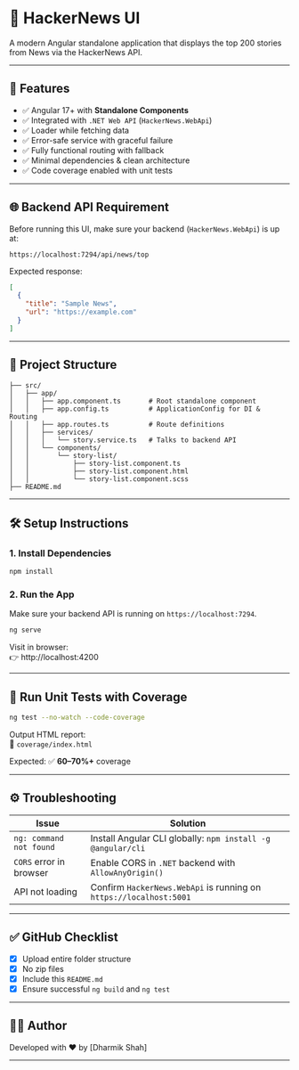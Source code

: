 # 📘 HackerNews UI

A modern Angular standalone application that displays the top 200 stories from News via the HackerNews API.

---

## 🚀 Features

- ✅ Angular 17+ with **Standalone Components**
- ✅ Integrated with `.NET Web API` (`HackerNews.WebApi`)
- ✅ Loader while fetching data
- ✅ Error-safe service with graceful failure
- ✅ Fully functional routing with fallback
- ✅ Minimal dependencies & clean architecture
- ✅ Code coverage enabled with unit tests

---

## 🌐 Backend API Requirement

Before running this UI, make sure your backend (`HackerNews.WebApi`) is up at:

```http
https://localhost:7294/api/news/top
```

Expected response:

```json
[
  {
    "title": "Sample News",
    "url": "https://example.com"
  }
]
```

---

## 📂 Project Structure

```
├── src/
│   ├── app/
│   │   ├── app.component.ts       # Root standalone component
│   │   ├── app.config.ts          # ApplicationConfig for DI & Routing
│   │   ├── app.routes.ts          # Route definitions
│   │   ├── services/
│   │   │   └── story.service.ts   # Talks to backend API
│   │   └── components/
│   │       └── story-list/
│   │           ├── story-list.component.ts
│   │           ├── story-list.component.html
│   │           └── story-list.component.scss
├── README.md
```

---

## 🛠️ Setup Instructions

### 1. Install Dependencies

```bash
npm install
```

### 2. Run the App

Make sure your backend API is running on `https://localhost:7294`.

```bash
ng serve
```

Visit in browser:  
👉 http://localhost:4200

---

## 🧪 Run Unit Tests with Coverage

```bash
ng test --no-watch --code-coverage
```

Output HTML report:  
📁 `coverage/index.html`

Expected: ✅ **60–70%+** coverage

---

## ⚙️ Troubleshooting

| Issue                        | Solution                                                                 |
|-----------------------------|--------------------------------------------------------------------------|
| `ng: command not found`     | Install Angular CLI globally: `npm install -g @angular/cli`              |
| `CORS` error in browser     | Enable CORS in `.NET` backend with `AllowAnyOrigin()`                    |
| API not loading             | Confirm `HackerNews.WebApi` is running on `https://localhost:5001`         |

---

## ✅ GitHub Checklist

- [x] Upload entire folder structure
- [x] No zip files
- [x] Include this `README.md`
- [x] Ensure successful `ng build` and `ng test`

---

## 👨‍💻 Author

Developed with ❤️ by [Dharmik Shah]

---